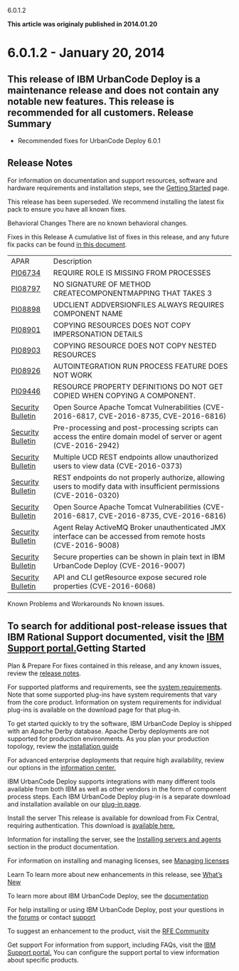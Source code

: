 





6.0.1.2

**This article was originaly published in 2014.01.20**


6.0.1.2 - January 20, 2014
==========================





This release of IBM UrbanCode Deploy is a maintenance release and does not contain any notable new features. This release is recommended for all customers.
Release Summary
---------------

  
* Recommended fixes for UrbanCode Deploy 6.0.1

Release Notes
-------------

  


For information on documentation and support resources, software and hardware requirements and installation steps, see the [Getting Started](https://www.ibm.com/cloud/urbancodewhats-new/whats-new-6-0-1/#getting-started) page.

This release has been superseded. We recommend installing the latest fix pack to ensure you have all known fixes.




Behavioral Changes
There are no known behavioral changes.




Fixes in this Release
A cumulative list of fixes in this release, and any future fix packs can be found [in this document](http://www-01.ibm.com/support/docview.wss?uid=swg27038759#601).



|  |  |
| --- | --- |
| APAR  | Description  |
| [PI06734](http://www.ibm.com/support/docview.wss?uid=swg1PI06734) | REQUIRE ROLE IS MISSING FROM PROCESSES  |
| [PI08797](http://www.ibm.com/support/docview.wss?uid=swg1PI08797) | NO SIGNATURE OF METHOD CREATECOMPONENTMAPPING THAT TAKES 3  |
| [PI08898](http://www.ibm.com/support/docview.wss?uid=swg1PI08898) | UDCLIENT ADDVERSIONFILES ALWAYS REQUIRES COMPONENT NAME  |
| [PI08901](http://www.ibm.com/support/docview.wss?uid=swg1PI08901) | COPYING RESOURCES DOES NOT COPY IMPERSONATION DETAILS  |
| [PI08903](http://www.ibm.com/support/docview.wss?uid=swg1PI08903) | COPYING RESOURCE DOES NOT COPY NESTED RESOURCES  |
| [PI08926](http://www.ibm.com/support/docview.wss?uid=swg1PI08926) | AUTOINTEGRATION RUN PROCESS FEATURE DOES NOT WORK  |
| [PI09446](http://www.ibm.com/support/docview.wss?uid=swg1PI09446) | RESOURCE PROPERTY DEFINITIONS DO NOT GET COPIED WHEN COPYING A COMPONENT.  |
| [Security Bulletin](http://www.ibm.com/support/docview.wss?uid=swg2C1000239) | Open Source Apache Tomcat Vulnerabilities (CVE-2016-6817, CVE-2016-8735, CVE-2016-6816) |
| [Security Bulletin](http://www.ibm.com/support/docview.wss?uid=swg2C1000218) | Pre-processing and post-processing scripts can access the entire domain model of server or agent (CVE-2016-2942) |
| [Security Bulletin](http://www.ibm.com/support/docview.wss?uid=swg2C1000219) | Multiple UCD REST endpoints allow unauthorized users to view data (CVE-2016-0373) |
| [Security Bulletin](http://www.ibm.com/support/docview.wss?uid=swg2C1000222) | REST endpoints do not properly authorize, allowing users to modify data with insufficient permissions (CVE-2016-0320) |
| [Security Bulletin](http://www.ibm.com/support/docview.wss?uid=swg2C1000239) | Open Source Apache Tomcat Vulnerabilities (CVE-2016-6817, CVE-2016-8735, CVE-2016-6816) |
| [Security Bulletin](http://www.ibm.com/support/docview.wss?uid=swg2C1000238) | Agent Relay ActiveMQ Broker unauthenticated JMX interface can be accessed from remote hosts (CVE-2016-9008) |
| [Security Bulletin](http://www.ibm.com/support/docview.wss?uid=swg2C1000236) | Secure properties can be shown in plain text in IBM UrbanCode Deploy (CVE-2016-9007)  |
| [Security Bulletin](http://www.ibm.com/support/docview.wss?uid=swg2C1000229) | API and CLI getResource expose secured role properties (CVE-2016-6068) |





Known Problems and Workarounds
No known issues.



To search for additional post-release issues that IBM Rational Support documented, visit the [IBM Support portal.](https://www-947.ibm.com/support/entry/myportal/support?brandind=Rational)Getting Started
---------------

  

Plan & Prepare
For fixes contained in this release, and any known issues, review the [release notes](#release-notes).


For supported platforms and requirements, see the [system requirements](http://www-01.ibm.com/support/docview.wss?uid=swg27038801). Note that some supported plug-ins have system requirements that vary from the core product. Information on system requirements for individual plug-ins is available on the download page for that plug-in.


To get started quickly to try the software, IBM UrbanCode Deploy is shipped with an Apache Derby database. Apache Derby deployments are not supported for production environments. As you plan your production topology, review the [installation guide](http://pic.dhe.ibm.com/infocenter/ucdeploy/v6r0m1/index.jsp)


For advanced enterprise deployments that require high availability, review our options in the [information center.](http://pic.dhe.ibm.com/infocenter/ucdeploy/v6r0m1/index.jsp)


IBM UrbanCode Deploy supports integrations with many different tools available from both IBM as well as other vendors in the form of component process steps. Each IBM UrbanCode Deploy plug-in is a separate download and installation available on our [plug-in page](https://urbancode.github.io/IBM-UCx-PLUGIN-DOCS/UCD).





Install the server
This release is available for download from Fix Central, requiring authentication. This download is [available here.](http://www.ibm.com/support/fixcentral/swg/quickorder?parent=ibm~Rational&product=ibm/Rational/IBM+UrbanCode+Deploy&release=6.0.1.0&platform=All&function=all&source=fc)


Information for installing the server, see the [Installing servers and agents](http://pic.dhe.ibm.com/infocenter/ucdeploy/v6r0m1/topic/com.ibm.udeploy.install.doc/topics/install_ch.html) section in the product documentation.


For information on installing and managing licenses, see [Managing licenses](http://pic.dhe.ibm.com/infocenter/ucdeploy/v6r0m1/topic/com.ibm.udeploy.install.doc/topics/licenseManage.html)



Learn
To learn more about new enhancements in this release, see [What’s New](#whats-new) 


To learn more about IBM UrbanCode Deploy, see the  [documentation](http://pic.dhe.ibm.com/infocenter/ucdeploy/v6r0m1/index.jsp)


For help installing or using IBM UrbanCode Deploy, post your questions in the [forums](https://developer.ibm.com/answers?community=urbancode) or contact  [support](http://www-947.ibm.com/support/entry/portal/support?brandind=Rational)


To suggest an enhancement to the product, visit the [RFE Community](http://www.ibm.com/developerworks/rfe/execute?use_case=submitRfe)





Get support
For information from support, including FAQs, visit the [IBM Support portal.](http://www-947.ibm.com/support/entry/portal/support?brandind=Rational) You can configure the support portal to view information about specific products.







